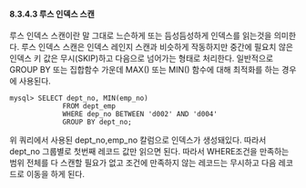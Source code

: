 #### 8.3.4.3 루스 인덱스 스캔

루스 인덱스 스캔이란 말 그대로 느슨하게 또는 듬성듬성하게 인덱스를 읽는것을 의미한다. 루스 인덱스 스캔은 인덱스 레인지 스캔과 비슷하게 작동하지만 중간에 필요치 않은 인덱스 키 값은 무시(SKIP)하고 다음으로 넘어가는 형태로 처리한다. 일반적으로 GROUP BY 또는 집합함수 가운데 MAX() 또는 MIN() 함수에 대해 최적화를 하는 경우에 사용된다.

``` mysql
mysql> SELECT dept_no, MIN(emp_no)
			 FROM dept_emp
			 WHERE dep_no BETWEEN 'd002' AND 'd004'
			 GROUP BY dept_no;
```

위 쿼리에서 사용된 dept_no,emp_no 칼럼으로 인덱스가 생성돼있다. 따라서 dept_no 그룹별로 첫번째 레코드 값만 읽으면 된다. 따라서 WHERE조건을 만족하는 범위 전체를 다 스캔할 필요가 없고 조건에 만족하지 않는 레코드는 무시하고 다음 레코드로 이동을 하게 된다.


